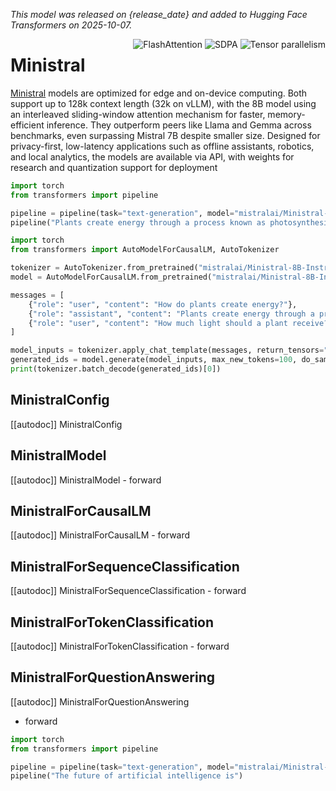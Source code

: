 <!--Copyright 2024 Mistral AI and The HuggingFace Team. All rights reserved.

Licensed under the Apache License, Version 2.0 (the "License"); you may not use this file except in compliance with
the License. You may obtain a copy of the License at

http://www.apache.org/licenses/LICENSE-2.0

Unless required by applicable law or agreed to in writing, software distributed under the License is distributed on
an "AS IS" BASIS, WITHOUT WARRANTIES OR CONDITIONS OF ANY KIND, either express or implied. See the License for the
specific language governing permissions and limitations under the License.

⚠️ Note that this file is in Markdown but contain specific syntax for our doc-builder (similar to MDX) that may not be
rendered properly in your Markdown viewer.

-->
*This model was released on {release_date} and added to Hugging Face Transformers on 2025-10-07.*

<div style="float: right;">
    <div class="flex flex-wrap space-x-1">
        <img alt="FlashAttention" src="https://img.shields.io/badge/%E2%9A%A1%EF%B8%8E%20FlashAttention-eae0c8?style=flat">
        <img alt="SDPA" src="https://img.shields.io/badge/SDPA-DE3412?style=flat&logo=pytorch&logoColor=white">
        <img alt="Tensor parallelism" src="https://img.shields.io/badge/Tensor%20parallelism-06b6d4?style=flat&logoColor=white">
    </div>
</div>

# Ministral

[Ministral](https://mistral.ai/news/ministraux) models are optimized for edge and on-device computing. Both support up to 128k context length (32k on vLLM), with the 8B model using an interleaved sliding-window attention mechanism for faster, memory-efficient inference. They outperform peers like Llama and Gemma across benchmarks, even surpassing Mistral 7B despite smaller size. Designed for privacy-first, low-latency applications such as offline assistants, robotics, and local analytics, the models are available via API, with weights for research and quantization support for deployment

<hfoptions id="usage">
<hfoption id="Pipeline">

```py
import torch
from transformers import pipeline

pipeline = pipeline(task="text-generation", model="mistralai/Ministral-8B-Instruct-2410", dtype="auto",)
pipeline("Plants create energy through a process known as photosynthesis.")
```

</hfoption>
<hfoption id="AutoModel">

```py
import torch
from transformers import AutoModelForCausalLM, AutoTokenizer

tokenizer = AutoTokenizer.from_pretrained("mistralai/Ministral-8B-Instruct-2410")
model = AutoModelForCausalLM.from_pretrained("mistralai/Ministral-8B-Instruct-2410", dtype="auto",)

messages = [
    {"role": "user", "content": "How do plants create energy?"},
    {"role": "assistant", "content": "Plants create energy through a process known as photosynthesis. Through photosynthesis, plants capture energy from sunlight using a green pigment called chlorophyll, which is located in specialized cell structures called chloroplasts."},
    {"role": "user", "content": "How much light should a plant receive?"}
]

model_inputs = tokenizer.apply_chat_template(messages, return_tensors="pt").to("cuda")
generated_ids = model.generate(model_inputs, max_new_tokens=100, do_sample=True)
print(tokenizer.batch_decode(generated_ids)[0])
```

</hfoption>
</hfoptions>

## MinistralConfig

[[autodoc]] MinistralConfig

## MinistralModel

[[autodoc]] MinistralModel
    - forward

## MinistralForCausalLM

[[autodoc]] MinistralForCausalLM
    - forward

## MinistralForSequenceClassification

[[autodoc]] MinistralForSequenceClassification
    - forward

## MinistralForTokenClassification

[[autodoc]] MinistralForTokenClassification
    - forward

## MinistralForQuestionAnswering

[[autodoc]] MinistralForQuestionAnswering
- forward

```py
import torch
from transformers import pipeline

pipeline = pipeline(task="text-generation", model="mistralai/Ministral-8B-Instruct-2410", dtype="auto")
pipeline("The future of artificial intelligence is")
```
